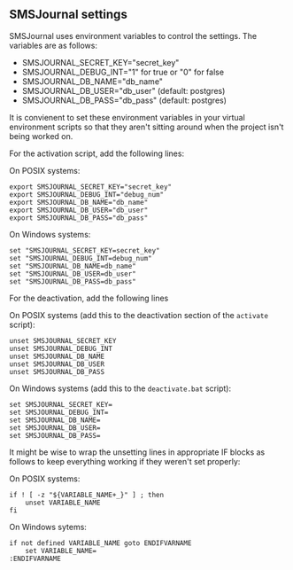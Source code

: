 ## SMSJournal settings

SMSJournal uses environment variables to control the settings. The variables are as follows:

* SMSJOURNAL_SECRET_KEY="secret_key"
* SMSJOURNAL_DEBUG_INT="1" for true or "0" for false
* SMSJOURNAL_DB_NAME="db_name"
* SMSJOURNAL_DB_USER="db_user" (default: postgres)
* SMSJOURNAL_DB_PASS="db_pass" (default: postgres)

It is convienent to set these environment variables in your virtual environment scripts so that they aren't sitting around when the project isn't being worked on.

For the activation script, add the following lines:

On POSIX systems:
```
export SMSJOURNAL_SECRET_KEY="secret_key"
export SMSJOURNAL_DEBUG_INT="debug_num"
export SMSJOURNAL_DB_NAME="db_name"
export SMSJOURNAL_DB_USER="db_user"
export SMSJOURNAL_DB_PASS="db_pass"
```

On Windows systems:
```
set "SMSJOURNAL_SECRET_KEY=secret_key"
set "SMSJOURNAL_DEBUG_INT=debug_num"
set "SMSJOURNAL_DB_NAME=db_name"
set "SMSJOURNAL_DB_USER=db_user"
set "SMSJOURNAL_DB_PASS=db_pass"
```

For the deactivation, add the following lines

On POSIX systems (add this to the deactivation section of the `activate` script):
```
unset SMSJOURNAL_SECRET_KEY
unset SMSJOURNAL_DEBUG_INT
unset SMSJOURNAL_DB_NAME
unset SMSJOURNAL_DB_USER
unset SMSJOURNAL_DB_PASS
```

On Windows systems (add this to the `deactivate.bat` script):
```
set SMSJOURNAL_SECRET_KEY=
set SMSJOURNAL_DEBUG_INT=
set SMSJOURNAL_DB_NAME=
set SMSJOURNAL_DB_USER=
set SMSJOURNAL_DB_PASS=
```

It might be wise to wrap the unsetting lines in appropriate IF blocks as follows to keep everything working if they weren't set properly:

On POSIX systems:
```
if ! [ -z "${VARIABLE_NAME+_}" ] ; then
    unset VARIABLE_NAME
fi
```

On Windows sytems:
```
if not defined VARIABLE_NAME goto ENDIFVARNAME
    set VARIABLE_NAME=
:ENDIFVARNAME
``` 
